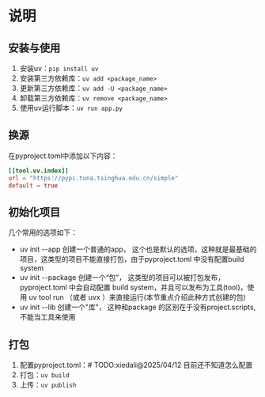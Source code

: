 # 说明

## 安装与使用

1. 安装uv：`pip install uv`
2. 安装第三方依赖库：`uv add <package_name>`
3. 更新第三方依赖库：`uv add -U <package_name>`
4. 卸载第三方依赖库：`uv remove <package_name>`
5. 使用uv运行脚本：`uv run app.py`

## 换源

在pyproject.toml中添加以下内容：

```toml
[[tool.uv.index]]
url = "https://pypi.tuna.tsinghua.edu.cn/simple"
default = true
```

## 初始化项目

几个常用的选项如下：

- uv init --app 创建一个普通的app， 这个也是默认的选项，这种就是最基础的项目，这类型的项目不能直接打包，由于pyproject.toml
  中没有配置build system
- uv init --package 创建一个“包”， 这类型的项目可以被打包发布，pyproject.toml 中会自动配置 build
  system，并且可以发布为工具(tool)，使用 uv tool run （或者 uvx ）来直接运行(本节重点介绍此种方式创建的包)
- uv init --lib 创建一个"库"， 这种和package 的区别在于没有project.scripts, 不能当工具来使用

## 打包

1. 配置pyproject.toml：# TODO:xiedali@2025/04/12 目前还不知道怎么配置
2. 打包：`uv build`
3. 上传：`uv publish`
